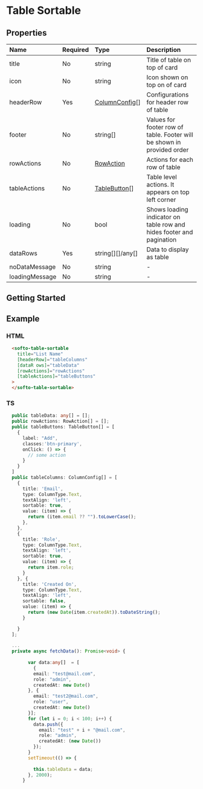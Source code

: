 # Table Sortable

## Properties

| Name  | Required | Type  |Description|
|:------|:-------- |:------|:----------|
|title  | No       |string |Title of table on top of card|
|icon   | No       |string |Icon shown on top on of card|
|headerRow|Yes|[ColumnConfig](https://github.com/SoftoSol/softo-ngx-components/blob/main/documentation/tables/column-config.md)[]|Configurations for header row of table|
|footer|No|string[]|Values for footer row of table. Footer will be shown in provided order|
|rowActions|No|[RowAction](https://github.com/SoftoSol/softo-ngx-components/blob/main/documentation/tables/row-action.md)|Actions for each row of table|
|tableActions|No|[TableButton](https://github.com/SoftoSol/softo-ngx-components/blob/main/documentation/tables/table-button.md)[]|Table level actions. It appears on top left corner|
|loading|No|bool|Shows loading indicator on table row and hides footer and pagination|
|dataRows|Yes|string[][]/any[]|Data to display as table|
| noDataMessage | No       | string  | -           | No Data       |
| loadingMessage| No       | string  | -           | Loading...    |


## Getting Started


## Example

### HTML

```` HTML
  <softo-table-sortable 
    title="List Name" 
    [headerRow]="tableColumns" 
    [dataR ows]="tableData"
    [rowActions]="rowActions"
    [tableActions]="tableButtons"
  >
  </softo-table-sortable>
````

### TS  

```` TypeScript
  public tableData: any[] = [];
  public rowActions: RowAction[] = [];
  public tableButtons: TableButton[] = [
    {
      label: "Add",
      classes:'btn-primary',
      onClick: () => {
        // some action
      }
    }
  ]
  public tableColumns: ColumnConfig[] = [
    {
      title: 'Email',
      type: ColumnType.Text,
      textAlign: 'left',
      sortable: true,
      value: (item) => {
        return (item.email ?? "").toLowerCase();
      },
    },
    {
      title: 'Role',
      type: ColumnType.Text,
      textAlign: 'left',
      sortable: true,
      value: (item) => {
        return item.role;
      }
    }, {
      title: 'Created On',
      type: ColumnType.Text,
      textAlign: 'left',
      sortable: false,
      value: (item) => {
        return (new Date(item.createdAt)).toDateString();
      }

    }
  ];
  
  ...
  private async fetchData(): Promise<void> {
   
        var data:any[]  = [
          {
          email: "test@mail.com",
          role: "admin",
          createdAt: new Date()
        }, {
          email: "test2@mail.com",
          role: "user",
          createdAt: new Date()
        }];
        for (let i = 0; i < 100; i++) {
          data.push({
            email: "test" + i + "@mail.com",
            role: "admin",
            createdAt: (new Date())
          });
        }
        setTimeout(() => {
          
          this.tableData = data;
        }, 2000);
      }
````
